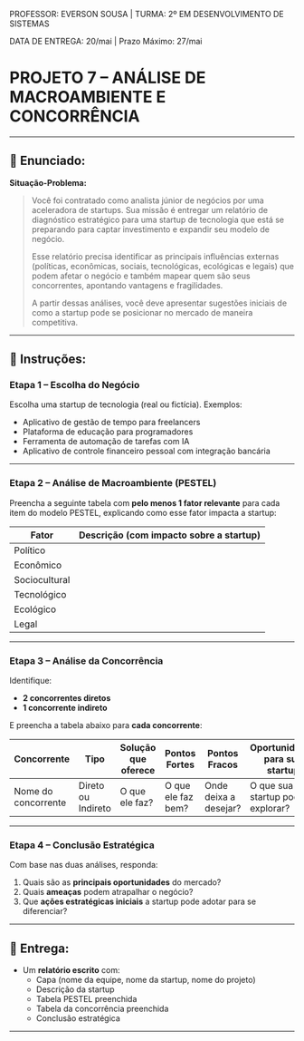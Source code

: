 PROFESSOR: EVERSON SOUSA | TURMA: 2º EM DESENVOLVIMENTO DE SISTEMAS

DATA DE ENTREGA: 20/mai | Prazo Máximo: 27/mai

# PROJETO 7 – ANÁLISE DE MACROAMBIENTE E CONCORRÊNCIA

---

## 📝 Enunciado:

**Situação-Problema:**

> Você foi contratado como analista júnior de negócios por uma aceleradora de startups. Sua missão é entregar um relatório de diagnóstico estratégico para uma startup de tecnologia que está se preparando para captar investimento e expandir seu modelo de negócio.
> 
> 
> Esse relatório precisa identificar as principais influências externas (políticas, econômicas, sociais, tecnológicas, ecológicas e legais) que podem afetar o negócio e também mapear quem são seus concorrentes, apontando vantagens e fragilidades.
> 
> A partir dessas análises, você deve apresentar sugestões iniciais de como a startup pode se posicionar no mercado de maneira competitiva.
> 

---

## 📌 Instruções:

### Etapa 1 – Escolha do Negócio

Escolha uma startup de tecnologia (real ou fictícia). Exemplos:

- Aplicativo de gestão de tempo para freelancers
- Plataforma de educação para programadores
- Ferramenta de automação de tarefas com IA
- Aplicativo de controle financeiro pessoal com integração bancária

---

### Etapa 2 – Análise de Macroambiente (PESTEL)

Preencha a seguinte tabela com **pelo menos 1 fator relevante** para cada item do modelo PESTEL, explicando como esse fator impacta a startup:

| Fator | Descrição (com impacto sobre a startup) |
| --- | --- |
| Político |  |
| Econômico |  |
| Sociocultural |  |
| Tecnológico |  |
| Ecológico |  |
| Legal |  |

---

### Etapa 3 – Análise da Concorrência

Identifique:

- **2 concorrentes diretos**
- **1 concorrente indireto**

E preencha a tabela abaixo para **cada concorrente**:

| Concorrente | Tipo | Solução que oferece | Pontos Fortes | Pontos Fracos | Oportunidades para sua startup |
| --- | --- | --- | --- | --- | --- |
| Nome do concorrente | Direto ou Indireto | O que ele faz? | O que ele faz bem? | Onde deixa a desejar? | O que sua startup pode explorar? |

---

### Etapa 4 – Conclusão Estratégica

Com base nas duas análises, responda:

1. Quais são as **principais oportunidades** do mercado?
2. Quais **ameaças** podem atrapalhar o negócio?
3. Que **ações estratégicas iniciais** a startup pode adotar para se diferenciar?

---

## 📄 Entrega:

- Um **relatório escrito** com:
    - Capa (nome da equipe, nome da startup, nome do projeto)
    - Descrição da startup
    - Tabela PESTEL preenchida
    - Tabela da concorrência preenchida
    - Conclusão estratégica

---
